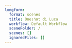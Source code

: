 ```yaml
---
longform:
  format: scenes
  title: Oneshot di Luca
  workflow: Default Workflow
  sceneFolder: /
  scenes: []
  ignoredFiles: []
---
```


